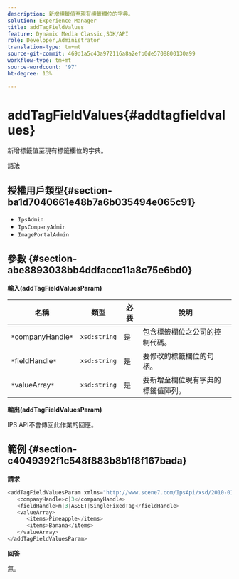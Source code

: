 ```yaml
---
description: 新增標籤值至現有標籤欄位的字典。
solution: Experience Manager
title: addTagFieldValues
feature: Dynamic Media Classic,SDK/API
role: Developer,Administrator
translation-type: tm+mt
source-git-commit: 469d1a5c43a972116a8a2efb0de5708800130a99
workflow-type: tm+mt
source-wordcount: '97'
ht-degree: 13%

---
```



# addTagFieldValues{#addtagfieldvalues}

新增標籤值至現有標籤欄位的字典。

語法

## 授權用戶類型{#section-ba1d7040661e48b7a6b035494e065c91}

* `IpsAdmin`
* `IpsCompanyAdmin`
* `ImagePortalAdmin`

## 參數 {#section-abe8893038bb4ddfaccc11a8c75e6bd0}

**輸入(addTagFieldValuesParam)**

| 名稱 | 類型 | 必要 | 說明 |
|---|---|---|---|
| `*`companyHandle`*` | `xsd:string` | 是 | 包含標籤欄位之公司的控制代碼。 |
| `*`fieldHandle`*` | `xsd:string` | 是 | 要修改的標籤欄位的句柄。 |
| `*`valueArray`*` | `xsd:string` | 是 | 要新增至欄位現有字典的標籤值陣列。 |

**輸出(addTagFieldValuesParam)**

IPS API不會傳回此作業的回應。

## 範例 {#section-c4049392f1c548f883b8b1f8f167bada}

**請求**

```java
<addTagFieldValuesParam xmlns="http://www.scene7.com/IpsApi/xsd/2010-01-31">
   <companyHandle>c|3</companyHandle>
   <fieldHandle>m|3|ASSET|SingleFixedTag</fieldHandle>
   <valueArray>
      <items>Pineapple</items>
      <items>Banana</items>
   </valueArray>
</addTagFieldValuesParam>
```

**回答**

無。
